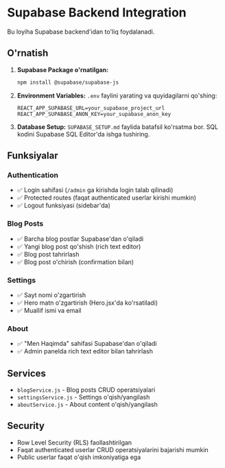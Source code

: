 # Supabase Backend Integration

Bu loyiha Supabase backend'idan to'liq foydalanadi.

## O'rnatish

1. **Supabase Package o'rnatilgan:**
   ```bash
   npm install @supabase/supabase-js
   ```

2. **Environment Variables:**
   `.env` faylini yarating va quyidagilarni qo'shing:
   ```
   REACT_APP_SUPABASE_URL=your_supabase_project_url
   REACT_APP_SUPABASE_ANON_KEY=your_supabase_anon_key
   ```

3. **Database Setup:**
   `SUPABASE_SETUP.md` faylida batafsil ko'rsatma bor. SQL kodini Supabase SQL Editor'da ishga tushiring.

## Funksiyalar

### Authentication
- ✅ Login sahifasi (`/admin` ga kirishda login talab qilinadi)
- ✅ Protected routes (faqat authenticated userlar kirishi mumkin)
- ✅ Logout funksiyasi (sidebar'da)

### Blog Posts
- ✅ Barcha blog postlar Supabase'dan o'qiladi
- ✅ Yangi blog post qo'shish (rich text editor)
- ✅ Blog post tahrirlash
- ✅ Blog post o'chirish (confirmation bilan)

### Settings
- ✅ Sayt nomi o'zgartirish
- ✅ Hero matn o'zgartirish (Hero.jsx'da ko'rsatiladi)
- ✅ Muallif ismi va email

### About
- ✅ "Men Haqimda" sahifasi Supabase'dan o'qiladi
- ✅ Admin panelda rich text editor bilan tahrirlash

## Services

- `blogService.js` - Blog posts CRUD operatsiyalari
- `settingsService.js` - Settings o'qish/yangilash
- `aboutService.js` - About content o'qish/yangilash

## Security

- Row Level Security (RLS) faollashtirilgan
- Faqat authenticated userlar CRUD operatsiyalarini bajarishi mumkin
- Public userlar faqat o'qish imkoniyatiga ega

